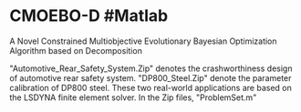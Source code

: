 # CMOEBO-D #Matlab
A Novel Constrained Multiobjective Evolutionary Bayesian Optimization Algorithm based on Decomposition

"Automotive_Rear_Safety_System.Zip" denotes the crashworthiness design of automotive rear safety system. "DP800_Steel.Zip" denote the parameter calibration of DP800 steel. These two real-world applications are  based on the LSDYNA finite element solver. In the Zip files, "ProblemSet.m"

